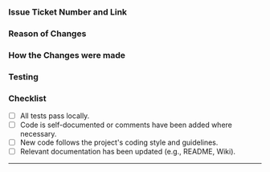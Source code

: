 ### Issue Ticket Number and Link

### Reason of Changes

### How the Changes were made

### Testing

### Checklist

- [ ] All tests pass locally.
- [ ] Code is self-documented or comments have been added where necessary.
- [ ] New code follows the project's coding style and guidelines.
- [ ] Relevant documentation has been updated (e.g., README, Wiki).

---
